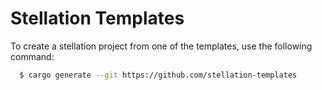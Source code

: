 # Stellation Templates

To create a stellation project from one of the templates, use the following command:

```bash
  $ cargo generate --git https://github.com/stellation-templates
```
